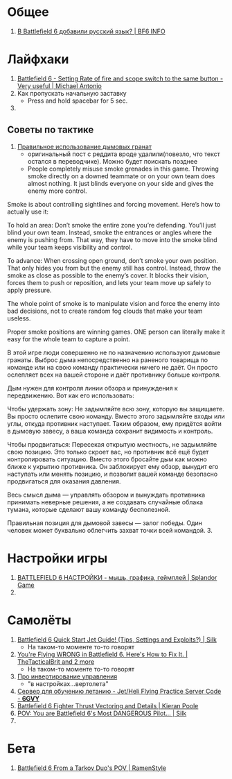 # Общее
1. [В Battlefield 6 добавили русский язык? | BF6 INFO](https://www.youtube.com/watch?v=pmGWhbjPq-o)

# Лайфхаки
1. [Battlefield 6 - Setting Rate of fire and scope switch to the same button - Very useful | Michael Antonio](https://www.youtube.com/watch?v=0WnXIuZ187w)
2. Как пропускать начальную заставку
   - Press and hold spacebar for 5 sec.
3. 

## Советы по тактике
1. [Правильное использование дымовых гранат](https://www.reddit.com/r/Battlefield6/comments/1o4zjvh/most_players_dont_actually_understand_how_to_use/)
   - оригинальный пост с реддита вроде удалили(повезло, что текст остался в переводчике). Можно будет поискать позднее
   - People completely misuse smoke grenades in this game. Throwing smoke directly on a downed teammate or on your own team does almost nothing. It just blinds everyone on your side and gives the enemy more control.

Smoke is about controlling sightlines and forcing movement. Here’s how to actually use it:

To hold an area: Don’t smoke the entire zone you’re defending. You’ll just blind your own team. Instead, smoke the entrances or angles where the enemy is pushing from. That way, they have to move into the smoke blind while your team keeps visibility and control.

To advance: When crossing open ground, don’t smoke your own position. That only hides you from but the enemy still has control. Instead, throw the smoke as close as possible to the enemy’s cover. It blocks their vision, forces them to push or reposition, and lets your team move up safely to apply pressure.

The whole point of smoke is to manipulate vision and force the enemy into bad decisions, not to create random fog clouds that make your team useless.

Proper smoke positions are winning games. ONE person can literally make it easy for the whole team to capture a point.

В этой игре люди совершенно не по назначению используют дымовые гранаты. Выброс дыма непосредственно на раненого товарища по команде или на свою команду практически ничего не даёт. Он просто ослепляет всех на вашей стороне и даёт противнику больше контроля.

Дым нужен для контроля линии обзора и принуждения к передвижению. Вот как его использовать:

Чтобы удержать зону: Не задымляйте всю зону, которую вы защищаете. Вы просто ослепите свою команду. Вместо этого задымляйте входы или углы, откуда противник наступает. Таким образом, ему придётся войти в дымовую завесу, а ваша команда сохранит видимость и контроль.

Чтобы продвигаться: Пересекая открытую местность, не задымляйте свою позицию. Это только скроет вас, но противник всё ещё будет контролировать ситуацию. Вместо этого бросайте дым как можно ближе к укрытию противника. Он заблокирует ему обзор, вынудит его наступать или менять позицию, и позволит вашей команде безопасно продвигаться для оказания давления.

Весь смысл дыма — управлять обзором и вынуждать противника принимать неверные решения, а не создавать случайные облака тумана, которые сделают вашу команду бесполезной.

Правильная позиция для дымовой завесы — залог победы. Один человек может буквально облегчить захват точки всей командой.
3. 


# Настройки игры
1. [BATTLEFIELD 6 НАСТРОЙКИ - мышь, графика, геймплей | Splandor Game](https://www.youtube.com/watch?v=VclYDsJJGkw)
2. 

# Самолёты
1. [Battlefield 6 Quick Start Jet Guide! (Tips, Settings and Exploits?) | Silk](https://www.youtube.com/watch?v=wjuz1CIa9qg)
   - На таком-то моменте то-то говорят
2. [You're Flying WRONG in Battlefield 6. Here's How to Fix It. | TheTacticalBrit and 2 more](https://www.youtube.com/watch?v=tzRYgW8auhc)
   - На таком-то моменте то-то говорят
3. [Про инвертирование управления](https://vk.com/wall-99128346_77947?reply=77974&thread=77967)
   - "в настройках…вертолета"
4. [Сервер для обучению летанию - Jet/Heli Flying Practice Server Code - **6GVY**](https://x.com/GhostGamingG/status/1977409437091647579)
5. [Battlefield 6 Fighter Thrust Vectoring and Details | Kieran Poole](https://www.youtube.com/watch?v=QFlp6c8cqso)
6. [POV: You are Battlefield 6's Most DANGEROUS Pilot... | Silk](https://www.youtube.com/watch?v=xOkz1tBJkbc)
7. 

# Бета
1. [Battlefield 6 From a Tarkov Duo's POV | RamenStyle](https://www.youtube.com/watch?v=p2xDdYH6_g4)


